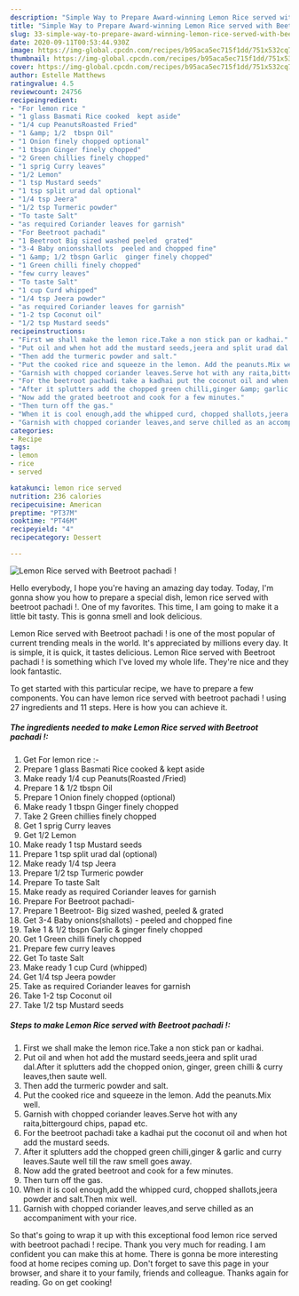```yaml
---
description: "Simple Way to Prepare Award-winning Lemon Rice served with Beetroot pachadi !"
title: "Simple Way to Prepare Award-winning Lemon Rice served with Beetroot pachadi !"
slug: 33-simple-way-to-prepare-award-winning-lemon-rice-served-with-beetroot-pachadi
date: 2020-09-11T00:53:44.930Z
image: https://img-global.cpcdn.com/recipes/b95aca5ec715f1dd/751x532cq70/lemon-rice-served-with-beetroot-pachadi-recipe-main-photo.jpg
thumbnail: https://img-global.cpcdn.com/recipes/b95aca5ec715f1dd/751x532cq70/lemon-rice-served-with-beetroot-pachadi-recipe-main-photo.jpg
cover: https://img-global.cpcdn.com/recipes/b95aca5ec715f1dd/751x532cq70/lemon-rice-served-with-beetroot-pachadi-recipe-main-photo.jpg
author: Estelle Matthews
ratingvalue: 4.5
reviewcount: 24756
recipeingredient:
- "For lemon rice "
- "1 glass Basmati Rice cooked  kept aside"
- "1/4 cup PeanutsRoasted Fried"
- "1 &amp; 1/2  tbspn Oil"
- "1 Onion finely chopped optional"
- "1 tbspn Ginger finely chopped"
- "2 Green chillies finely chopped"
- "1 sprig Curry leaves"
- "1/2 Lemon"
- "1 tsp Mustard seeds"
- "1 tsp split urad dal optional"
- "1/4 tsp Jeera"
- "1/2 tsp Turmeric powder"
- "To taste Salt"
- "as required Coriander leaves for garnish"
- "For Beetroot pachadi"
- "1 Beetroot Big sized washed peeled  grated"
- "3-4 Baby onionsshallots  peeled and chopped fine"
- "1 &amp; 1/2 tbspn Garlic  ginger finely chopped"
- "1 Green chilli finely chopped"
- "few curry leaves"
- "To taste Salt"
- "1 cup Curd whipped"
- "1/4 tsp Jeera powder"
- "as required Coriander leaves for garnish"
- "1-2 tsp Coconut oil"
- "1/2 tsp Mustard seeds"
recipeinstructions:
- "First we shall make the lemon rice.Take a non stick pan or kadhai."
- "Put oil and when hot add the mustard seeds,jeera and split urad dal.After it splutters add the chopped onion, ginger, green chilli &amp; curry leaves,then saute well."
- "Then add the turmeric powder and salt."
- "Put the cooked rice and squeeze in the lemon. Add the peanuts.Mix well."
- "Garnish with chopped coriander leaves.Serve hot with any raita,bittergourd chips, papad etc."
- "For the beetroot pachadi take a kadhai put the coconut oil and when hot add the mustard seeds."
- "After it splutters add the chopped green chilli,ginger &amp; garlic and curry leaves.Saute well till the raw smell goes away."
- "Now add the grated beetroot and cook for a few minutes."
- "Then turn off the gas."
- "When it is cool enough,add the whipped curd, chopped shallots,jeera powder and salt.Then mix well."
- "Garnish with chopped coriander leaves,and serve chilled as an accompaniment with your rice."
categories:
- Recipe
tags:
- lemon
- rice
- served

katakunci: lemon rice served 
nutrition: 236 calories
recipecuisine: American
preptime: "PT37M"
cooktime: "PT46M"
recipeyield: "4"
recipecategory: Dessert

---
```



![Lemon Rice served with Beetroot pachadi !](https://img-global.cpcdn.com/recipes/b95aca5ec715f1dd/751x532cq70/lemon-rice-served-with-beetroot-pachadi-recipe-main-photo.jpg)

Hello everybody, I hope you're having an amazing day today. Today, I'm gonna show you how to prepare a special dish, lemon rice served with beetroot pachadi !. One of my favorites. This time, I am going to make it a little bit tasty. This is gonna smell and look delicious.

Lemon Rice served with Beetroot pachadi ! is one of the most popular of current trending meals in the world. It's appreciated by millions every day. It is simple, it is quick, it tastes delicious. Lemon Rice served with Beetroot pachadi ! is something which I've loved my whole life. They're nice and they look fantastic.




To get started with this particular recipe, we have to prepare a few components. You can have lemon rice served with beetroot pachadi ! using 27 ingredients and 11 steps. Here is how you can achieve it.

<!--inarticleads1-->

##### The ingredients needed to make Lemon Rice served with Beetroot pachadi !:

1. Get For lemon rice :-
1. Prepare 1 glass Basmati Rice cooked &amp; kept aside
1. Make ready 1/4 cup Peanuts(Roasted /Fried)
1. Prepare 1 &amp; 1/2  tbspn Oil
1. Prepare 1 Onion finely chopped (optional)
1. Make ready 1 tbspn Ginger finely chopped
1. Take 2 Green chillies finely chopped
1. Get 1 sprig Curry leaves
1. Get 1/2 Lemon
1. Make ready 1 tsp Mustard seeds
1. Prepare 1 tsp split urad dal (optional)
1. Make ready 1/4 tsp Jeera
1. Prepare 1/2 tsp Turmeric powder
1. Prepare To taste Salt
1. Make ready as required Coriander leaves for garnish
1. Prepare For Beetroot pachadi-
1. Prepare 1 Beetroot- Big sized washed, peeled &amp; grated
1. Get 3-4 Baby onions(shallots) - peeled and chopped fine
1. Take 1 &amp; 1/2 tbspn Garlic &amp; ginger finely chopped
1. Get 1 Green chilli finely chopped
1. Prepare few curry leaves
1. Get To taste Salt
1. Make ready 1 cup Curd (whipped)
1. Get 1/4 tsp Jeera powder
1. Take as required Coriander leaves for garnish
1. Take 1-2 tsp Coconut oil
1. Take 1/2 tsp Mustard seeds




<!--inarticleads2-->

##### Steps to make Lemon Rice served with Beetroot pachadi !:

1. First we shall make the lemon rice.Take a non stick pan or kadhai.
1. Put oil and when hot add the mustard seeds,jeera and split urad dal.After it splutters add the chopped onion, ginger, green chilli &amp; curry leaves,then saute well.
1. Then add the turmeric powder and salt.
1. Put the cooked rice and squeeze in the lemon. Add the peanuts.Mix well.
1. Garnish with chopped coriander leaves.Serve hot with any raita,bittergourd chips, papad etc.
1. For the beetroot pachadi take a kadhai put the coconut oil and when hot add the mustard seeds.
1. After it splutters add the chopped green chilli,ginger &amp; garlic and curry leaves.Saute well till the raw smell goes away.
1. Now add the grated beetroot and cook for a few minutes.
1. Then turn off the gas.
1. When it is cool enough,add the whipped curd, chopped shallots,jeera powder and salt.Then mix well.
1. Garnish with chopped coriander leaves,and serve chilled as an accompaniment with your rice.




So that's going to wrap it up with this exceptional food lemon rice served with beetroot pachadi ! recipe. Thank you very much for reading. I am confident you can make this at home. There is gonna be more interesting food at home recipes coming up. Don't forget to save this page in your browser, and share it to your family, friends and colleague. Thanks again for reading. Go on get cooking!
